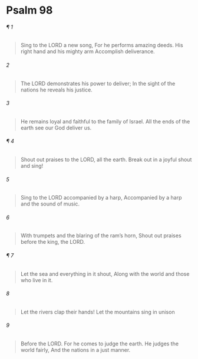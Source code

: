 # Psalm 98
###### ¶ 1
> Sing to the LORD a new song,
> For he performs amazing deeds.
> His right hand and his mighty arm
> Accomplish deliverance.
###### 2
> The LORD demonstrates his power to deliver;
> In the sight of the nations he reveals his justice.
###### 3
> He remains loyal and faithful to the family of Israel.
> All the ends of the earth see our God deliver us.
###### ¶ 4
> Shout out praises to the LORD, all the earth.
> Break out in a joyful shout and sing!
###### 5
> Sing to the LORD accompanied by a harp,
> Accompanied by a harp and the sound of music.
###### 6
> With trumpets and the blaring of the ram’s horn,
> Shout out praises before the king, the LORD.
###### ¶ 7
> Let the sea and everything in it shout,
> Along with the world and those who live in it.
###### 8
> Let the rivers clap their hands!
> Let the mountains sing in unison
###### 9
> Before the LORD.
> For he comes to judge the earth.
> He judges the world fairly,
> And the nations in a just manner.
